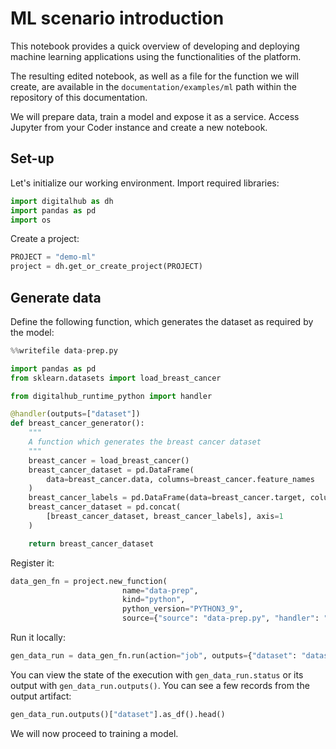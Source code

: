 # ML scenario introduction


This notebook provides a quick overview of developing and deploying machine learning applications using the functionalities of the platform.

The resulting edited notebook, as well as a file for the function we will create, are available in the `documentation/examples/ml` path within the repository of this documentation.

We will prepare data, train a model and expose it as a service. Access Jupyter from your Coder instance and create a new notebook.

## Set-up

Let's initialize our working environment. Import required libraries:
``` python
import digitalhub as dh
import pandas as pd
import os
```



Create a project:
``` python
PROJECT = "demo-ml"
project = dh.get_or_create_project(PROJECT)
```

## Generate data

Define the following function, which generates the dataset as required by the model:
``` python
%%writefile data-prep.py

import pandas as pd
from sklearn.datasets import load_breast_cancer

from digitalhub_runtime_python import handler

@handler(outputs=["dataset"])
def breast_cancer_generator():
    """
    A function which generates the breast cancer dataset
    """
    breast_cancer = load_breast_cancer()
    breast_cancer_dataset = pd.DataFrame(
        data=breast_cancer.data, columns=breast_cancer.feature_names
    )
    breast_cancer_labels = pd.DataFrame(data=breast_cancer.target, columns=["target"])
    breast_cancer_dataset = pd.concat(
        [breast_cancer_dataset, breast_cancer_labels], axis=1
    )

    return breast_cancer_dataset
```

Register it:
``` python
data_gen_fn = project.new_function(
                         name="data-prep",
                         kind="python",
                         python_version="PYTHON3_9",
                         source={"source": "data-prep.py", "handler": "breast_cancer_generator"})
```

Run it locally:
``` python
gen_data_run = data_gen_fn.run(action="job", outputs={"dataset": "dataset"}, local_execution=True)
```

You can view the state of the execution with `gen_data_run.status` or its output with `gen_data_run.outputs()`. You can see a few records from the output artifact:
``` python
gen_data_run.outputs()["dataset"].as_df().head()
```

We will now proceed to training a model.
